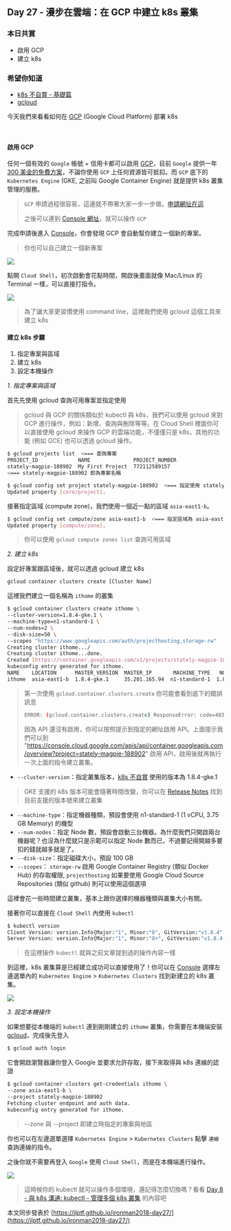 ## Day 27 - 漫步在雲端：在 GCP 中建立 k8s 叢集

### 本日共賞

* 啟用 GCP
* 建立 k8s

### 希望你知道

* [k8s 不自賞 - 基礎篇](https://ithelp.ithome.com.tw/articles/10192193)
* [gcloud](https://cloud.google.com/sdk/gcloud/?hl=zh-TW)

今天我們來看看如何在 [GCP](https://cloud.google.com) (Google Cloud Platform) 部署 k8s

<br/>

#### 啟用 GCP

任何一個有效的 `Google` 帳號 + 信用卡都可以啟用 [GCP](https://cloud.google.com)，目前 `Google` 提供一年 [300 美金的免費方案](https://cloud.google.com/free/?hl=zh-tw)，不論你使用 `GCP` 上任何資源皆可抵扣。而 `GCP` 底下的 `Kubernetes Engine` (GKE, 之前叫 Google Container Engine) 就是提供 k8s 叢集管理的服務。

> `GCP` 申請過程很容易，這邊就不帶著大家一步一步做。[申請網址在這](https://console.cloud.google.com/freetrial)
> 
> 之後可以連到 [Console 網址](https://console.cloud.google.com)，就可以操作 `GCP` 
>

完成申請後進入 [Console](https://console.cloud.google.com)，你會發現 GCP 會自動幫你建立一個新的專案。

> 你也可以自己建立一個新專案

![](https://ithelp.ithome.com.tw/upload/images/20171226/201070627LCeIpyw0S.png)


點開 `Cloud Shell`，初次啟動會花點時間，開啟後畫面就像 Mac/Linux 的 Terminal 一樣，可以直接打指令。

![](https://ithelp.ithome.com.tw/upload/images/20171226/20107062ZB8icdME7s.png)

> 為了讓大家更習慣使用 command line，這裡我們使用 gcloud 這個工具來建立 k8s


#### 建立 k8s 步驟

1. 指定專案與區域
2. 建立 k8s
3. 設定本機操作

*1. 指定專案與區域*

首先先使用 gcloud 查詢可用專案並指定使用

> gcloud 與 GCP 的關係類似於 kubectl 與 k8s，我們可以使用 gcloud 來對 GCP 進行操作，例如：新增、查詢與刪除等等。在 Cloud Shell 裡面你可以直接使用 gcloud 來操作 GCP 的雲端功能，不僅僅只是 k8s，其他的功能 (例如 GCE) 也可以透過 gcloud 操作。

```bash
$ gcloud projects list  <=== 查詢專案
PROJECT_ID             NAME              PROJECT_NUMBER
stately-magpie-188902  My First Project  772112589157
<=== stately-magpie-188902 即為專案名稱 

$ gcloud config set project stately-magpie-188902  <=== 指定使用 stately-magpie-188902 專案 
Updated property [core/project].
```

接著指定區域 (compute zone)，我們使用一個近一點的區域 `asia-east1-b`。

```bash
$ gcloud config set compute/zone asia-east1-b  <=== 指定區域為 asia-east1-b
Updated property [compute/zone].
```

> 你可以使用 `gcloud compute zones list` 查詢可用區域

*2. 建立 k8s*

設定好專案跟區域後，就可以透過 gcloud 建立 k8s

```bash
gcloud container clusters create [Cluster Name]
```

這裡我們建立一個名稱為 `ithome` 的叢集

```bash
$ gcloud container clusters create ithome \
--cluster-version=1.8.4-gke.1 \
--machine-type=n1-standard-1 \
--num-nodes=2 \
--disk-size=50 \
--scopes "https://www.googleapis.com/auth/projecthosting,storage-rw"
Creating cluster ithome.../
Creating cluster ithome...done.
Created [https://container.googleapis.com/v1/projects/stately-magpie-188902/zones/asia-east1-b/clusters/ithome].
kubeconfig entry generated for ithome.
NAME    LOCATION      MASTER_VERSION  MASTER_IP       MACHINE_TYPE   NODE_VERSION  NUM_NODES  STATUS
ithome  asia-east1-b  1.8.4-gke.1     35.201.165.94  n1-standard-1  1.8.4-gke.1   2          RUNNING
```

> 第一次使用 `gcloud.container.clusters.create` 你可能會看到底下的錯誤訊息
> 
> ```bash
>ERROR: (gcloud.container.clusters.create) ResponseError: code=403, message=The Kubernetes Engine API is not enabled for project stately-magpie-188902. Please ensure it is enabled in the Google Cloud Console at https://console.cloud.google.com/apis/api/container.googleapis.com/overview?project=stately-magpie-188902 and try again.
> ```
>
> 因為 API 還沒有啟用，你可以按照提示到指定的網址啟用 API。上面提示我們可以到 "https://console.cloud.google.com/apis/api/container.googleapis.com/overview?project=stately-magpie-188902" 啟用 API，啟用後就再執行一次上面的指令建立叢集。

* `--cluster-version`：指定叢集版本，[k8s 不自賞](https://ithelp.ithome.com.tw/users/20107062/ironman/1244) 使用的版本為 1.8.4-gke.1

> GKE 支援的 k8s 版本可能會隨著時間改變，你可以在 [Release Notes](https://cloud.google.com/kubernetes-engine/release-notes) 找到目前支援的版本號來建立叢集

* `--machine-type`：指定機器種類，預設會使用 n1-standard-1 (1 vCPU, 3.75 GB Memory) 的機型
* `--num-nodes`：指定 Node 數，預設會啟動三台機器。為什麼我們只開啟兩台機器呢？也沒為什麼就只是示範可以指定 Node 數而已，不過要記得開越多要扣的錢就越多就是了。
* `--disk-size`：指定磁碟大小，預設 100 GB
* `--scopes`： `storage-rw` 啟用 Google Container Registry (類似 Docker Hub) 的存取權限, `projecthosting` 如果要使用 Google Cloud Source Repositories (類似 github) 則可以使用這個選項

這裡會花一些時間建立叢集，基本上跟你選擇的機器種類與叢集大小有關。

接著你可以直接在 `Cloud Shell` 內使用 `kubectl`

```bash
$ kubectl version
Client Version: version.Info{Major:"1", Minor:"8", GitVersion:"v1.8.4", GitCommit:"9befc2b8928a9426501d3bf62f72849d5cbcd5a3", GitTreeState:"clean", BuildDate:"2017-11-20T05:28:34Z", GoVersion:"go1.8.3", Compiler:"gc", Platform:"linux/amd64"}
Server Version: version.Info{Major:"1", Minor:"8+", GitVersion:"v1.8.4-gke.1", GitCommit:"04502ae78d522a3d410de3710e1550cfb16dad4a", GitTreeState:"clean", BuildDate:"2017-12-08T17:24:53Z", GoVersion:"go1.8.3b4", Compiler:"gc", Platform:"linux/amd64"}
```

> 在這裡操作 `kubectl` 就與之前文章提到過的操作內容一樣

到這裡，k8s 叢集算是已經建立成功可以直接使用了！你可以在 [Console](https://console.cloud.google.com) 選擇左邊選單內的 `Kubernetes Engine` > `Kubernetes Clusters` 找到新建立的 k8s 叢集。

![](https://ithelp.ithome.com.tw/upload/images/20171226/20107062sPD3auWMk8.png)

*3. 設定本機操作*

如果想要從本機端的 `kubectl` 連到剛剛建立的 `ithome` 叢集，你需要在本機端安裝 [gcloud](https://cloud.google.com/sdk/gcloud/?hl=zh-TW)，完成後先登入

```bash
$ gcloud auth login
```

它會開啟瀏覽器讓你登入 Google 並要求允許存取，接下來取得與 k8s 連線的認證

```bash
$ gcloud container clusters get-credentials ithome \
--zone asia-east1-b \
--project stately-magpie-188902
Fetching cluster endpoint and auth data.
kubeconfig entry generated for ithome.
```

> --zone 與 --project 即建立時指定的專案與地區

你也可以在左邊選單選擇 `Kubernetes Engine` > `Kubernetes Clusters` 點擊 `連線` 查詢連線的指令。 

之後你就不需要再登入 `Google` 使用 `Cloud Shell`，而是在本機端進行操作。

![](https://ithelp.ithome.com.tw/upload/images/20171226/201070624LodqNOlpB.png)

> 這時候你的 kubectl 就可以操作多個環境，還記得怎麼切換嗎？看看 [Day 8 - 與 k8s 溝通: kubectl - 管理多個 k8s 叢集](https://ithelp.ithome.com.tw/articles/10193502) 的內容吧

本文同步發表於 [https://jlptf.github.io/ironman2018-day27/](https://jlptf.github.io/ironman2018-day27/)